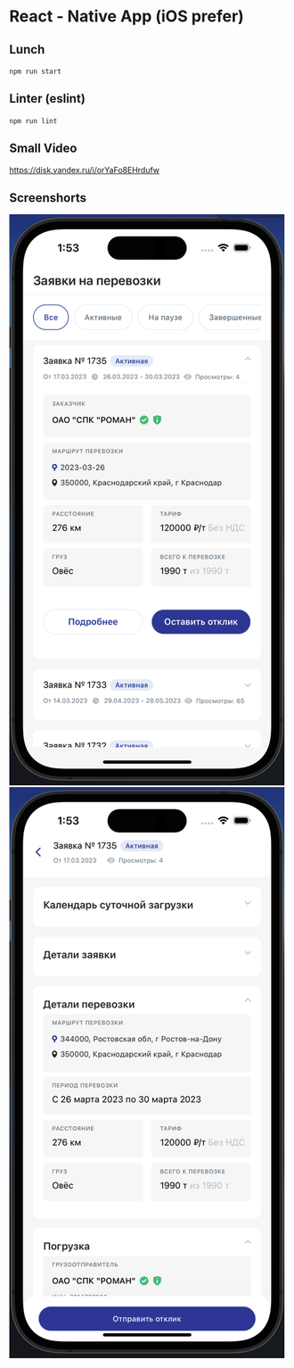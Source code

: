 # React - Native App (iOS prefer)

## Lunch

`npm run start`

## Linter (eslint)

`npm run lint`


## Small Video

https://disk.yandex.ru/i/orYaFo8EHrdufw

## Screenshorts
![Screen 1](/screenhots/1.png)
![Screen 2](/screenhots/2.png)
